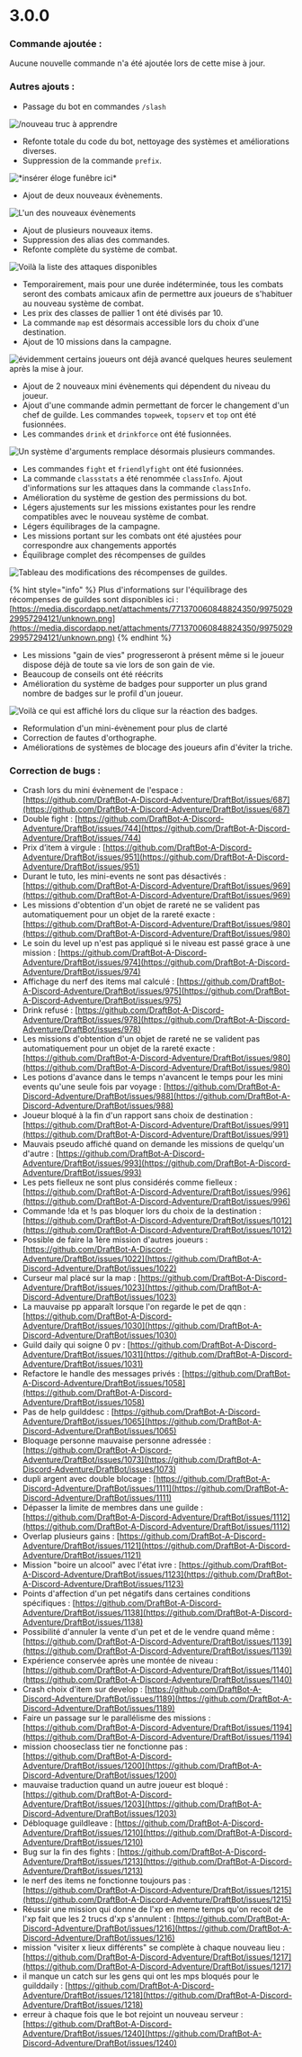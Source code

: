 # 3.0.0

### Commande ajoutée :

Aucune nouvelle commande n'a été ajoutée lors de cette mise à jour.

### Autres ajouts :

* Passage du bot en commandes `/slash`&#x20;

![/nouveau truc à apprendre](<../.gitbook/assets/image (154).png>)

* Refonte totale du code du bot, nettoyage des systèmes et améliorations diverses.&#x20;
* Suppression de la commande `prefix`.&#x20;

![\*insérer éloge funêbre ici\*](<../.gitbook/assets/image (157).png>)

* Ajout de deux nouveaux évènements.&#x20;

![L'un des nouveaux évènements](<../.gitbook/assets/image (152).png>)

* Ajout de plusieurs nouveaux items.&#x20;
* Suppression des alias des commandes.&#x20;
* Refonte complète du système de combat.&#x20;

![Voilà la liste des attaques disponibles](<../.gitbook/assets/image (158).png>)

* Temporairement, mais pour une durée indéterminée, tous les combats seront des combats amicaux afin de permettre aux joueurs de s'habituer au nouveau système de combat.
* Les prix des classes de pallier 1 ont été divisés par 10.
* La commande `map` est désormais accessible lors du choix d'une destination.
* Ajout de 10 missions dans la campagne.&#x20;

![évidemment certains joueurs ont déjà avancé quelques heures seulement après la mise à jour.](<../.gitbook/assets/image (148).png>)

* Ajout de 2 nouveaux mini évènements qui dépendent du niveau du joueur.&#x20;
* Ajout d'une commande admin permettant de forcer le changement d'un chef de guilde. Les commandes `topweek`, `topserv` et `top` ont été fusionnées.
* Les commandes `drink` et `drinkforce` ont été fusionnées.

![Un système d'arguments remplace désormais plusieurs commandes.](<../.gitbook/assets/image (147).png>)

* Les commandes `fight` et `friendlyfight` ont été fusionnées.&#x20;
* La commande `classstats` a été renommée `classInfo`. Ajout d'informations sur les attaques dans la commande `classInfo`.
* Amélioration du système de gestion des permissions du bot.
* Légers ajustements sur les missions existantes pour les rendre compatibles avec le nouveau système de combat.
* Légers équilibrages de la campagne.
* Les missions portant sur les combats ont été ajustées pour correspondre aux changements apportés
* Équilibrage complet des récompenses de guildes

![Tableau des modifications des récompenses de guildes.](<../.gitbook/assets/image (156).png>)

{% hint style="info" %}
Plus d'informations sur l'équilibrage des récompenses de guildes sont disponibles ici : [https://media.discordapp.net/attachments/771370060848824350/997502929957294121/unknown.png](https://media.discordapp.net/attachments/771370060848824350/997502929957294121/unknown.png)
{% endhint %}

* Les missions "gain de vies" progresseront à présent même si le joueur dispose déjà de toute sa vie lors de son gain de vie.&#x20;
* Beaucoup de conseils ont été réécrits&#x20;
* Amélioration du système de badges pour supporter un plus grand nombre de badges sur le profil d'un joueur.&#x20;

![Voilà ce qui est affiché lors du clique sur la réaction des badges.](<../.gitbook/assets/image (146).png>)

* Reformulation d'un mini-évènement pour plus de clarté&#x20;
* Correction de fautes d'orthographe.&#x20;
* Améliorations de systèmes de blocage des joueurs afin d'éviter la triche.

### **Correction de bugs :**

* Crash lors du mini évènement de l'espace  : [https://github.com/DraftBot-A-Discord-Adventure/DraftBot/issues/687](https://github.com/DraftBot-A-Discord-Adventure/DraftBot/issues/687)
* Double fight : [https://github.com/DraftBot-A-Discord-Adventure/DraftBot/issues/744](https://github.com/DraftBot-A-Discord-Adventure/DraftBot/issues/744)
* Prix d’item à virgule : [https://github.com/DraftBot-A-Discord-Adventure/DraftBot/issues/951](https://github.com/DraftBot-A-Discord-Adventure/DraftBot/issues/951)
* Durant le tuto, les mini-events ne sont pas désactivés : [https://github.com/DraftBot-A-Discord-Adventure/DraftBot/issues/969](https://github.com/DraftBot-A-Discord-Adventure/DraftBot/issues/969)
* Les missions d'obtention d'un objet de rareté ne se valident pas automatiquement pour un objet de la rareté exacte : [https://github.com/DraftBot-A-Discord-Adventure/DraftBot/issues/980](https://github.com/DraftBot-A-Discord-Adventure/DraftBot/issues/980)
* Le soin du level up n'est pas appliqué si le niveau est passé grace à une mission : [https://github.com/DraftBot-A-Discord-Adventure/DraftBot/issues/974](https://github.com/DraftBot-A-Discord-Adventure/DraftBot/issues/974)
* Affichage du nerf des items mal calculé : [https://github.com/DraftBot-A-Discord-Adventure/DraftBot/issues/975](https://github.com/DraftBot-A-Discord-Adventure/DraftBot/issues/975)
* Drink refusé : [https://github.com/DraftBot-A-Discord-Adventure/DraftBot/issues/978](https://github.com/DraftBot-A-Discord-Adventure/DraftBot/issues/978)
* Les missions d'obtention d'un objet de rareté ne se valident pas automatiquement pour un objet de la rareté exacte : [https://github.com/DraftBot-A-Discord-Adventure/DraftBot/issues/980](https://github.com/DraftBot-A-Discord-Adventure/DraftBot/issues/980)
* Les potions d'avance dans le temps n'avancent le temps pour les mini events qu'une seule fois par voyage : [https://github.com/DraftBot-A-Discord-Adventure/DraftBot/issues/988](https://github.com/DraftBot-A-Discord-Adventure/DraftBot/issues/988)
* Joueur bloqué à la fin d'un rapport sans choix de destination : [https://github.com/DraftBot-A-Discord-Adventure/DraftBot/issues/991](https://github.com/DraftBot-A-Discord-Adventure/DraftBot/issues/991)
* Mauvais pseudo affiché quand on demande les missions de quelqu'un d'autre : [https://github.com/DraftBot-A-Discord-Adventure/DraftBot/issues/993](https://github.com/DraftBot-A-Discord-Adventure/DraftBot/issues/993)
* Les pets fielleux ne sont plus considérés comme fielleux : [https://github.com/DraftBot-A-Discord-Adventure/DraftBot/issues/996](https://github.com/DraftBot-A-Discord-Adventure/DraftBot/issues/996)
* Commande !da et !s pas bloquer lors du choix de la destination : [https://github.com/DraftBot-A-Discord-Adventure/DraftBot/issues/1012](https://github.com/DraftBot-A-Discord-Adventure/DraftBot/issues/1012)
* Possible de faire la 1ère mission d'autres joueurs : [https://github.com/DraftBot-A-Discord-Adventure/DraftBot/issues/1022](https://github.com/DraftBot-A-Discord-Adventure/DraftBot/issues/1022)
* Curseur mal placé sur la map : [https://github.com/DraftBot-A-Discord-Adventure/DraftBot/issues/1023](https://github.com/DraftBot-A-Discord-Adventure/DraftBot/issues/1023)
* La mauvaise pp apparaît lorsque l'on regarde le pet de qqn : [https://github.com/DraftBot-A-Discord-Adventure/DraftBot/issues/1030](https://github.com/DraftBot-A-Discord-Adventure/DraftBot/issues/1030)
* Guild daily qui soigne 0 pv : [https://github.com/DraftBot-A-Discord-Adventure/DraftBot/issues/1031](https://github.com/DraftBot-A-Discord-Adventure/DraftBot/issues/1031)
* Refactore le handle des messages privés : [https://github.com/DraftBot-A-Discord-Adventure/DraftBot/issues/1058](https://github.com/DraftBot-A-Discord-Adventure/DraftBot/issues/1058)
* Pas de help guilddesc : [https://github.com/DraftBot-A-Discord-Adventure/DraftBot/issues/1065](https://github.com/DraftBot-A-Discord-Adventure/DraftBot/issues/1065)
* Bloquage personne mauvaise personne adressée : [https://github.com/DraftBot-A-Discord-Adventure/DraftBot/issues/1073](https://github.com/DraftBot-A-Discord-Adventure/DraftBot/issues/1073)
* dupli argent avec double blocage : [https://github.com/DraftBot-A-Discord-Adventure/DraftBot/issues/1111](https://github.com/DraftBot-A-Discord-Adventure/DraftBot/issues/1111)
* Dépasser la limite de membres dans une guilde : [https://github.com/DraftBot-A-Discord-Adventure/DraftBot/issues/1112](https://github.com/DraftBot-A-Discord-Adventure/DraftBot/issues/1112)
* Overlap plusieurs gains : [https://github.com/DraftBot-A-Discord-Adventure/DraftBot/issues/1121](https://github.com/DraftBot-A-Discord-Adventure/DraftBot/issues/1121)
* Mission "boire un alcool" avec l'état ivre : [https://github.com/DraftBot-A-Discord-Adventure/DraftBot/issues/1123](https://github.com/DraftBot-A-Discord-Adventure/DraftBot/issues/1123)
* Points d'affection d'un pet négatifs dans certaines conditions spécifiques : [https://github.com/DraftBot-A-Discord-Adventure/DraftBot/issues/1138](https://github.com/DraftBot-A-Discord-Adventure/DraftBot/issues/1138)
* Possibilité d'annuler la vente d'un pet et de le vendre quand même : [https://github.com/DraftBot-A-Discord-Adventure/DraftBot/issues/1139](https://github.com/DraftBot-A-Discord-Adventure/DraftBot/issues/1139)
* Expérience conservée après une montée de niveau : [https://github.com/DraftBot-A-Discord-Adventure/DraftBot/issues/1140](https://github.com/DraftBot-A-Discord-Adventure/DraftBot/issues/1140)
* Crash choix d'item sur develop : [https://github.com/DraftBot-A-Discord-Adventure/DraftBot/issues/1189](https://github.com/DraftBot-A-Discord-Adventure/DraftBot/issues/1189)
* Faire un passage sur le parallélisme des missions : [https://github.com/DraftBot-A-Discord-Adventure/DraftBot/issues/1194](https://github.com/DraftBot-A-Discord-Adventure/DraftBot/issues/1194)
* mission chooseclass tier ne fonctionne pas : [https://github.com/DraftBot-A-Discord-Adventure/DraftBot/issues/1200](https://github.com/DraftBot-A-Discord-Adventure/DraftBot/issues/1200)
* mauvaise traduction quand un autre joueur est bloqué : [https://github.com/DraftBot-A-Discord-Adventure/DraftBot/issues/1203](https://github.com/DraftBot-A-Discord-Adventure/DraftBot/issues/1203)
* Débloquage guildleave : [https://github.com/DraftBot-A-Discord-Adventure/DraftBot/issues/1210](https://github.com/DraftBot-A-Discord-Adventure/DraftBot/issues/1210)
* Bug sur la fin des fights : [https://github.com/DraftBot-A-Discord-Adventure/DraftBot/issues/1213](https://github.com/DraftBot-A-Discord-Adventure/DraftBot/issues/1213)
* le nerf des items ne fonctionne toujours pas : [https://github.com/DraftBot-A-Discord-Adventure/DraftBot/issues/1215](https://github.com/DraftBot-A-Discord-Adventure/DraftBot/issues/1215)
* Réussir une mission qui donne de l'xp en meme temps qu'on recoit de l'xp fait que les 2 trucs d'xp s'annulent : [https://github.com/DraftBot-A-Discord-Adventure/DraftBot/issues/1216](https://github.com/DraftBot-A-Discord-Adventure/DraftBot/issues/1216)
* mission "visiter x lieux différents" se complète à chaque nouveau lieu : [https://github.com/DraftBot-A-Discord-Adventure/DraftBot/issues/1217](https://github.com/DraftBot-A-Discord-Adventure/DraftBot/issues/1217)
* il manque un catch sur les gens qui ont les mps bloqués pour le guilddaily : [https://github.com/DraftBot-A-Discord-Adventure/DraftBot/issues/1218](https://github.com/DraftBot-A-Discord-Adventure/DraftBot/issues/1218)
* erreur à chaque fois que le bot rejoint un nouveau serveur : [https://github.com/DraftBot-A-Discord-Adventure/DraftBot/issues/1240](https://github.com/DraftBot-A-Discord-Adventure/DraftBot/issues/1240)
